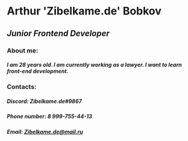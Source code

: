 # **Arthur 'Zibelkame.de' Bobkov** 
## *Junior Frontend Developer*
### About me:
##### I am 28 years old. I am currently working as a lawyer. I want to learn front-end development.
### Contacts:
##### Discord: Zibelkame.de#9867
##### Phone number: 8 999-755-44-13
##### Email: Zibelkame.de@mail.ru